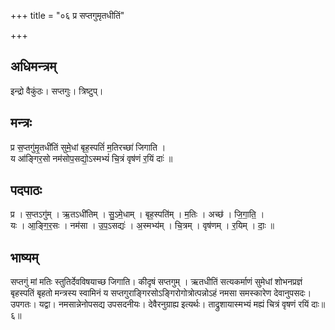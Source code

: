 +++
title = "०६ प्र सप्तगुमृतधीतिं"

+++
## अधिमन्त्रम्
इन्द्रो वैकुंठः। सप्तगुः। त्रिष्टुप्।

## मन्त्रः
प्र स॒प्तगु॑मृ॒तधी॑तिं सुमे॒धां बृह॒स्पतिं॑ म॒तिरच्छा॑ जिगाति ।  
य आ॑ङ्गिर॒सो नम॑सोप॒सद्यो॒ऽस्मभ्यं॑ चि॒त्रं वृष॑णं र॒यिं दाः॑ ॥

## पदपाठः
प्र । स॒प्तऽगु॑म् । ऋ॒तऽधी॑तिम् । सु॒ऽमे॒धाम् । बृह॒स्पति॑म् । म॒तिः । अच्छ॑ । जि॒गा॒ति॒ ।  
यः । आ॒ङ्गि॒र॒सः । नम॑सा । उ॒प॒ऽसद्यः॑ । अ॒स्मभ्य॑म् । चि॒त्रम् । वृष॑णम् । र॒यिम् । दाः॒ ॥

## भाष्यम्
सप्तगुं मां मतिः स्तुतिर्देवविषयाच्छ जिगाति। कीदृषं सप्तगुम् । ऋतधीतिं सत्यकर्माणं सुमेधां शोभनप्रज्ञं बृहस्पतिं बृहतो मन्त्रस्य स्वामिनं य सप्तगुराङ्गिरसोऽङ्गिरोगोत्रोत्पन्नोऽहं नमसा समस्कारेण देवानुपसदः। उपगतः। यद्वा। नमसान्नेनोपसद्य उपसदनीयः। देवैरनुग्राह्य इत्यर्थः। ताद्रुशायास्मभ्यं मह्यं चित्रं वृषणं रयिं दाः॥६॥